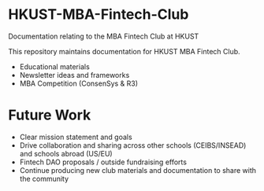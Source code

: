 # HKUST-MBA-Fintech-Club
Documentation relating to the MBA Fintech Club at HKUST

This repository maintains documentation for HKUST MBA Fintech Club.

- Educational materials
- Newsletter ideas and frameworks
- MBA Competition (ConsenSys & R3)

# Future Work

- Clear mission statement and goals
- Drive collaboration and sharing across other schools (CEIBS/INSEAD) and schools abroad (US/EU)
- Fintech DAO proposals / outside fundraising efforts
- Continue producing new club materials and documentation to share with the community

